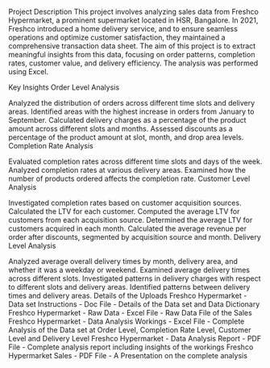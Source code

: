 Project Description
This project involves analyzing sales data from Freshco Hypermarket, a prominent supermarket located in HSR, Bangalore. In 2021, Freshco introduced a home delivery service, and to ensure seamless operations and optimize customer satisfaction, they maintained a comprehensive transaction data sheet. The aim of this project is to extract meaningful insights from this data, focusing on order patterns, completion rates, customer value, and delivery efficiency. The analysis was performed using Excel.

Key Insights
Order Level Analysis

Analyzed the distribution of orders across different time slots and delivery areas.
Identified areas with the highest increase in orders from January to September.
Calculated delivery charges as a percentage of the product amount across different slots and months.
Assessed discounts as a percentage of the product amount at slot, month, and drop area levels.
Completion Rate Analysis

Evaluated completion rates across different time slots and days of the week.
Analyzed completion rates at various delivery areas.
Examined how the number of products ordered affects the completion rate.
Customer Level Analysis

Investigated completion rates based on customer acquisition sources.
Calculated the LTV for each customer.
Computed the average LTV for customers from each acquisition source.
Determined the average LTV for customers acquired in each month.
Calculated the average revenue per order after discounts, segmented by acquisition source and month.
Delivery Level Analysis

Analyzed average overall delivery times by month, delivery area, and whether it was a weekday or weekend.
Examined average delivery times across different slots.
Investigated patterns in delivery charges with respect to different slots and delivery areas.
Identified patterns between delivery times and delivery areas.
Details of the Uploads
Freshco Hypermarket - Data set Instructions - Doc File - Details of the Data set and Data Dictionary
Freshco Hypermarket - Raw Data - Excel File - Raw Data File of the Sales
Freshco Hypermarket - Data Analysis Workings - Excel File - Complete Analysis of the Data set at Order Level, Completion Rate Level, Customer Level and Delivery Level
Freshco Hypermarket - Data Analysis Report - PDF File - Complete analysis report including insights of the workings
Freshco Hypermarket Sales - PDF File - A Presentation on the complete analysis
